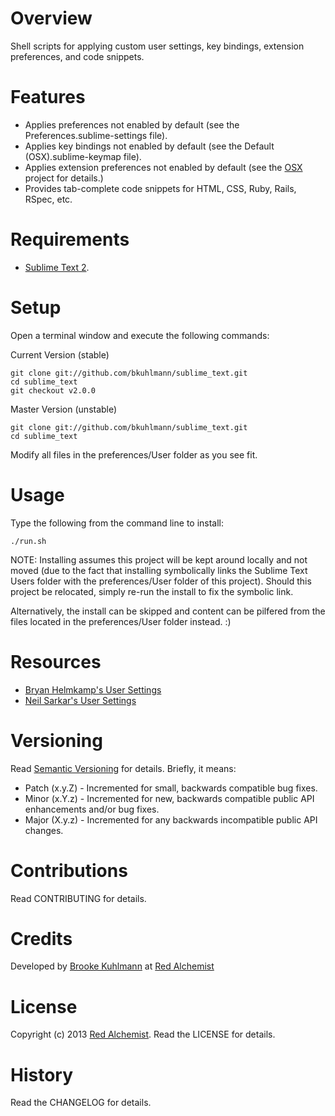 # Overview

Shell scripts for applying custom user settings, key bindings, extension preferences, and code snippets.

# Features

* Applies preferences not enabled by default (see the Preferences.sublime-settings file).
* Applies key bindings not enabled by default (see the Default (OSX).sublime-keymap file).
* Applies extension preferences not enabled by default (see the [OSX](https://github.com/bkuhlmann/osx) project for details.)
* Provides tab-complete code snippets for HTML, CSS, Ruby, Rails, RSpec, etc.

# Requirements

* [Sublime Text 2](http://www.sublimetext.com).

# Setup

Open a terminal window and execute the following commands:

Current Version (stable)

    git clone git://github.com/bkuhlmann/sublime_text.git
    cd sublime_text
    git checkout v2.0.0

Master Version (unstable)

    git clone git://github.com/bkuhlmann/sublime_text.git
    cd sublime_text

Modify all files in the preferences/User folder as you see fit.

# Usage

Type the following from the command line to install:

    ./run.sh

NOTE: Installing assumes this project will be kept around locally and not moved
(due to the fact that installing symbolically links the Sublime Text Users folder
with the preferences/User folder of this project). Should this project be relocated,
simply re-run the install to fix the symbolic link.

Alternatively, the install can be skipped and content can be pilfered from the
files located in the preferences/User folder instead. :)

# Resources

* [Bryan Helmkamp's User Settings](https://github.com/brynary/sublime-text-2-user-settings)
* [Neil Sarkar's User Settings](https://github.com/neilsarkar/sublime_user_directory)

# Versioning

Read [Semantic Versioning](http://semver.org) for details. Briefly, it means:

* Patch (x.y.Z) - Incremented for small, backwards compatible bug fixes.
* Minor (x.Y.z) - Incremented for new, backwards compatible public API enhancements and/or bug fixes.
* Major (X.y.z) - Incremented for any backwards incompatible public API changes.

# Contributions

Read CONTRIBUTING for details.

# Credits

Developed by [Brooke Kuhlmann](http://www.redalchemist.com) at [Red Alchemist](http://www.redalchemist.com)

# License

Copyright (c) 2013 [Red Alchemist](http://www.redalchemist.com).
Read the LICENSE for details.

# History

Read the CHANGELOG for details.
